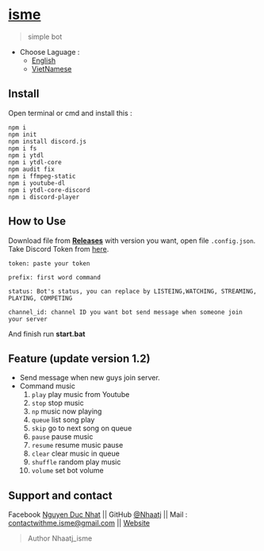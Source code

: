 # [isme](http://www.ismebot.cf/)
> simple bot

* Choose Laguage :
    * [English](https://github.com/Nhaatj/Discord-BOT-public/blob/main/README.md)
    * [VietNamese](https://github.com/Nhaatj/Discord-BOT-public/blob/main/README-VN.md)

## Install

Open terminal or cmd and install this :

```
npm i
npm init
npm install discord.js
npm i fs
npm i ytdl
npm i ytdl-core   
npm audit fix 
npm i ffmpeg-static 
npm i youtube-dl
npm i ytdl-core-discord
npm i discord-player
```

## How to Use

Download file from [**Releases**](https://github.com/Nhaatj/Discord-BOT-public/releases) with version you want, open file `.config.json`.
Take Discord Token from [here](https://discord.com/developers/applications).
```
token: paste your token

prefix: first word command

status: Bot's status, you can replace by LISTEING,WATCHING, STREAMING, PLAYING, COMPETING

channel_id: channel ID you want bot send message when someone join your server
```
And finish run **start.bat**

## Feature (update version 1.2)

* Send message when new guys join server.
* Command music
    1.  `play` play music from Youtube
    2.  `stop` stop music
    3.  `np` music now playing 
    4.  `queue` list song play
    5.  `skip` go to next song on queue
    6.  `pause` pause music
    7.  `resume` resume music pause
    8.  `clear` clear music in queue
    9.  `shuffle` random play music
    10. `volume` set bot volume


## Support and contact
Facebook [Nguyen Duc Nhat](https://www.facebook.com/nhaatj.isme35/) || GitHub [@Nhaatj](https://github.com/Nhaatj) || Mail : contactwithme.isme@gmail.com || [Website](https://ismebot.cf/)

>Author Nhaatj_isme
